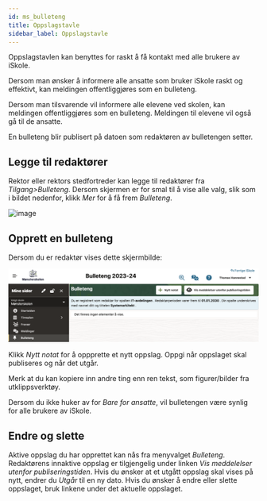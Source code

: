 ```yaml
---
id: ms_bulleteng
title: Oppslagstavle
sidebar_label: Oppslagstavle
---
```

Oppslagstavlen kan benyttes for raskt å få kontakt med alle brukere av iSkole.

Dersom man ønsker å informere alle ansatte som bruker iSkole raskt og effektivt, kan meldingen offentliggjøres som en bulleteng.

Dersom man tilsvarende vil informere alle elevene ved skolen, kan meldingen offentliggjøres som en bulleteng. Meldingen til elevene vil også gå til de ansatte.

En bulleteng blir publisert på datoen som redaktøren av bulletengen setter. 

## Legge til redaktører
Rektor eller rektors stedfortreder kan legge til redaktører fra _Tilgang>Bulleteng_. Dersom skjermen er for smal til å vise alle valg, slik som i bildet nedenfor, klikk _Mer_ for å få frem _Bulleteng_.

![image](https://github.com/BarmanHanssen/iskole/assets/80097133/293458ca-c94a-4d2a-94a9-14cfed446f84)


## Opprett en bulleteng
Dersom du er redaktør vises dette skjermbilde:

![bilde](/img/ms_bulleteng.png 'Bulleteng')

Klikk _Nytt notat_ for å oppprette et nytt oppslag. Oppgi når oppslaget skal publiseres og når det utgår.

Merk at du kan kopiere inn andre ting enn ren tekst, som figurer/bilder fra utklippsverktøy.

Dersom du ikke huker av for _Bare for ansatte_, vil bulletengen være synlig for alle brukere av iSkole. 

## Endre og slette
Aktive oppslag du har opprettet kan nås fra menyvalget _Bulleteng_. Redaktørens innaktive oppslag er tilgjengelig under linken _Vis meddelelser utenfor publiseringstiden_. Hvis du ønsker at et utgått oppslag skal vises på nytt, endrer du _Utgår_ til en ny dato. Hvis du ønsker å endre eller slette oppslaget, bruk linkene under det aktuelle oppslaget. 
